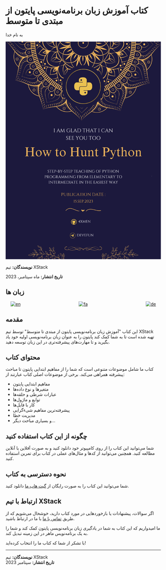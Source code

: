 # کتاب آموزش زبان برنامه‌نویسی پایتون از مبتدی تا متوسط

به نام خدا

![تصویر کاور کتاب](BookCover.png)

**نویسندگان:** تیم XStack

**تاریخ انتشار:** ماه سپتامبر، 2023

## زبان ها
<div align="center">

[![en](https://img.shields.io/badge/Lang-English-blue.svg)](README.md) &nbsp;&nbsp;&nbsp;&nbsp;&nbsp;&nbsp;&nbsp;&nbsp;&nbsp;&nbsp;&nbsp;&nbsp;&nbsp;&nbsp;&nbsp;&nbsp;&nbsp;&nbsp;&nbsp;&nbsp;&nbsp;&nbsp;&nbsp;&nbsp;&nbsp;&nbsp;&nbsp;&nbsp;&nbsp;&nbsp;&nbsp;&nbsp;&nbsp;&nbsp;&nbsp;&nbsp;&nbsp;&nbsp;&nbsp;&nbsp;&nbsp;&nbsp;&nbsp;&nbsp;&nbsp;&nbsp;
[![fa](https://img.shields.io/badge/Lang-Persian-green.svg)](README_FA.md) &nbsp;&nbsp;&nbsp;&nbsp;&nbsp;&nbsp;&nbsp;&nbsp;&nbsp;&nbsp;&nbsp;&nbsp;&nbsp;&nbsp;&nbsp;&nbsp;&nbsp;&nbsp;&nbsp;&nbsp;&nbsp;&nbsp;&nbsp;&nbsp;&nbsp;&nbsp;&nbsp;&nbsp;&nbsp;&nbsp;&nbsp;&nbsp;&nbsp;&nbsp;&nbsp;&nbsp;&nbsp;&nbsp;&nbsp;&nbsp;&nbsp;&nbsp;&nbsp;&nbsp;&nbsp;&nbsp;
[![de](https://img.shields.io/badge/Lang-Deutsch-yellow.svg)](README_DE.md)

</div>




## مقدمه

این کتاب "آموزش زبان برنامه‌نویسی پایتون از مبتدی تا متوسط" توسط تیم XStack تهیه شده است تا به شما کمک کند پایتون را به عنوان زبان برنامه‌نویسی اولیه خود یاد بگیرید و تا مهارت‌های پیشرفته‌تری در این زبان توسعه دهید.

## محتوای کتاب

کتاب ما شامل موضوعات متنوعی است که شما را از مفاهیم ابتدایی پایتون تا مباحث پیشرفته همراهی می‌کند. برخی از موضوعات اصلی کتاب عبارتند از:

- مفاهیم ابتدایی پایتون
- متغیرها و نوع داده‌ها
- عبارات شرطی و حلقه‌ها
- توابع و ماژول‌ها
- کار با فایل‌ها
- پیشرفته‌ترین مفاهیم شیءگرایی
- مدیریت خطا
- و بسیاری مباحث دیگر...

## چگونه از این کتاب استفاده کنید

شما می‌توانید این کتاب را از روی کامپیوتر خود دانلود کنید و به صورت آفلاین یا آنلاین مطالعه کنید. همچنین می‌توانید از کد‌ها و مثال‌های عملی در کتاب برای تمرین استفاده کنید.

## نحوه دسترسی به کتاب

شما می‌توانید این کتاب را به صورت رایگان از [گیت هاب ما](Step_by_step_learning_of_Python_programming_from_elementary_to_intermediate.pdf) دانلود کنید.

## ارتباط با تیم XStack

اگر سوالات، پیشنهادات یا بازخوردهایی در مورد کتاب دارید، خوشحال می‌شویم که از طریق [تماس با ما](https://github.com/4xmen/Python_Learning/issues) با ما در ارتباط باشید.

ما امیدواریم که این کتاب به شما در یادگیری زبان برنامه‌نویسی پایتون کمک کند و شما را به یک برنامه‌نویس ماهر در این زمینه تبدیل کند.

با تشکر از شما که کتاب ما را انتخاب کرده‌اید!

---
**نویسندگان:** تیم XStack  
**تاریخ انتشار:** سپتامبر 2023
